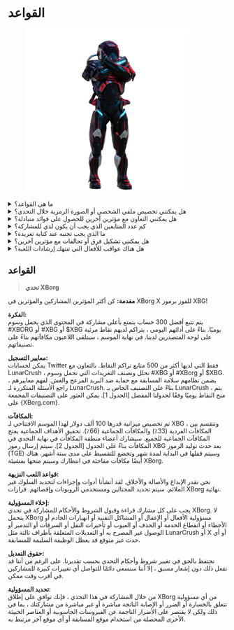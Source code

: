 # القواعد

<figure><img src="../../.gitbook/assets/Prometheus.png" alt="" width="375"><figcaption></figcaption></figure>

<details>

<summary>ما هي القواعد؟</summary>

يرجى [التمرير لأسفل](rules-test.md#rules). يرجى ملاحظة أنها تكمل الشروط والأحكام التي يوافق عليها كل مشارك.

</details>

<details>

<summary>هل يمكنني تخصيص ملفي الشخصي أو الصورة الرمزية خلال التحدي؟</summary>

تخصيص ملفك الشخصي أو الصورة الرمزية على XBorg.gg أو Twitter خلال اللعبة لا يؤثر على البيانات المجمعة عبر LunarCrush. البيانات مرتبطة بمقبض Twitter الخاص بك وليس بصورة ملفك الشخصي.

</details>

<details>

<summary>هل يمكنني التعاون مع مؤثرين آخرين للحصول على فوائد متبادلة؟</summary>

بالتأكيد ، يمكن أن تعزز التعاونات مع مؤثرين آخرين مشاركة تغريداتك بشكل كبير وتعزيز رؤية مشروعنا. طالما أن هذه التعاونات تلتزم بالإرشادات ، فهي مشجعة.

</details>

<details>

<summary>كم عدد المتابعين الذي يجب أن يكون لدي للمشاركة؟</summary>

التحدي مفتوح للجميع ، ولكن سيتم احتساب نقاطك فقط إذا كان لديك 500 متابع على Twitter على الأقل.

</details>

<details>

<summary>ما الذي يجب تجنبه عند كتابة تغريدة؟</summary>

يتم اعتبار عدة عوامل لتحديد البريد المزعج: الكلمات المتكررة ، والوسوم غير ذات الصلة ، والمصطلحات المحظورة مثل "الهدايا" و "التوزيعات الجوائز" و "السحوبات". لمزيد من المعلومات ، قم بزيارة: [https://lunarcrush.com/faq/how-does-lunarcrush-recognize-spam](https://lunarcrush.com/faq/how-does-lunarcrush-recognize-spam)

</details>

<details>

<summary>هل يمكنني تشكيل فرق أو تحالفات مع مؤثرين آخرين؟</summary>

بالتأكيد ، يمكن أن تعزز التعاونات مع مؤثرين آخرين مشاركة تغريداتك بشكل كبير وتعزيز رؤية مشروعنا. طالما أن هذه التعاونات تلتزم بالإرشادات ، فهي مشجعة.

</details>

<details>

<summary>هل هناك عواقب للأفعال التي تنتهك إرشادات اللعبة؟</summary>

لدى LunarCrush أنظمة آلية لاكتشاف أنواع مختلفة من السلوكيات غير اللائقة. عند الكشف عنها ، لن يعترف بك LunarCrush بعد الآن كمؤثر ، مما يؤدي إلى توقف تراكم النقاط. إذا لزم الأمر ، قد تواجه أيضًا إلغاء التأهل من المسابقة ، مما يعني فقدان الأهلية للمطالبة بالمكافآت.

</details>



## **القواعد**

> **تحدي XBorg**

**مقدمة:** كن أكثر المؤثرين المشاركين والمؤثرين في XBorg X للفوز برموز XBG!&#x20;

**الفكرة:** \
يتم تتبع أفضل 300 حساب يتمتع بأعلى مشاركة في المحتوى الذي يحمل وسوم #XBORG أو #XBG أو $XBG يوميًا. بناءً على أدائهم اليومي ، يتراكم لديهم نقاط مرئية على لوحة المتصدرين لدينا. في نهاية الموسم ، سيتلقى اللاعبون مكافآتهم بناءً على تصنيفاتهم.&#x20;

**معايير التسجيل:** \
يمكن لحسابات Twitter فقط التي لديها أكثر من 500 متابع تراكم النقاط. بالتعاون مع LunarCrush ، نحلل ونصنف التغريدات التي تحمل وسوم #XBG أو #XBorg أو $XBG. يضمن نظامهم سلامة المسابقة مع حماية ضد البريد المزعج والغش. لفهم معاييرهم ، راجع الأسئلة المتكررة لـ LunarCrush. بناءً على التصنيف الخاص بـ LunarCrush ، يتم منح النقاط يوميًا وفقًا لجدولنا المفصل \[الجدول 1]. يمكن العثور على التصنيفات المجمعة على {XBorg.com}.&#x20;

**المكافآت:** \
تم تخصيص ميزانية قدرها 100 ألف دولار لهذا الموسم الافتتاحي لـ XBG ، وتنقسم بين المكافآت الفردية (33٪) والمكافآت الجماعية (66٪). تحقيق الأهداف الجماعية يفتح المكافآت الجماعية للجميع. سيشارك أعضاء منطقة المكافآت في نهاية التحدي في المكافآت بناءً على الجدول \[الجدول 2]. سيتم إرسال رموز XBG بعد حدث توليد الرموز (TGE) وسيتم قفلها في البداية لمدة شهر وتخضع للتقسيط على مدى ستة أشهر. هناك أيضًا مكافآت مفاجئة في انتظارك وسيتم منحها بمشيئة XBorg.&#x20;

**قواعد اللعب النزيهة:** \
نحن نقدر الإبداع والأصالة والأخلاق. لقد أنشأنا أدوات وإجراءات لتحديد السلوك غير الملائم. سيتم تحديد المحتالين ومستخدمي الروبوتات وإقصائهم. قرارات XBorg نهائية.&#x20;

**إخلاء المسؤولية:** \
يجب على كل مشارك قراءة وقبول الشروط والأحكام للمشاركة في تحدي XBorg. لا يتحمل XBorg مسؤولية الأفعال أو الإغفال أو المشاكل التقنية أو انهيارات الخادم أو الأخطاء أو انقطاع الخدمة أو الحذف أو العيوب أو تأخيرات النقل أو السرقات أو التدمير أو الوصول غير المصرح به أو التعديلات المتعلقة بأطراف ثالثة مثل LunarCrush أو X أو أي حدث غير متوقع قد يعطل الوظيفة السليمة للمسابقة.&#x20;

**حقوق التعديل:** \
نحتفظ بالحق في تغيير شروط وأحكام التحدي بحسب تقديرنا. على الرغم من أننا قد نفعل ذلك دون إشعار مسبق ، إلا أننا سنسعى دائمًا للتواصل أي تغييرات كبيرة للمشاركين في أقرب وقت ممكن.&#x20;

**تحديد المسؤولية:** \
من خلال المشاركة في هذا التحدي ، فإنك توافق على إطلاق XBorg من أي مسؤولية تتعلق بالخسارة أو الضرر أو الإصابة الناتجة مباشرة أو غير مباشرة من مشاركتك ، بما في ذلك ولكن لا يقتصر على الأضرار الناجمة عن الفيروسات الحاسوبية أو العناصر الخبيثة الأخرى المحصلة من استخدام موقع المسابقة أو أي موقع آخر مرتبط به.